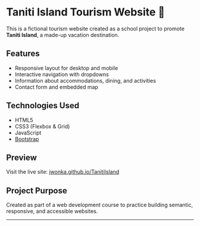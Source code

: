 # Taniti Island Tourism Website 🌴

This is a fictional tourism website created as a school project to promote **Taniti Island**, a made-up vacation destination.

## Features

- Responsive layout for desktop and mobile
- Interactive navigation with dropdowns
- Information about accommodations, dining, and activities
- Contact form and embedded map

## Technologies Used

- HTML5
- CSS3 (Flexbox & Grid)
- JavaScript
- [Bootstrap](https://getbootstrap.com/)

## Preview

Visit the live site: [jwonka.github.io/TanitiIsland](https://jwonka.github.io/TanitiIsland/)

## Project Purpose

Created as part of a web development course to practice building semantic, responsive, and accessible websites.

---
